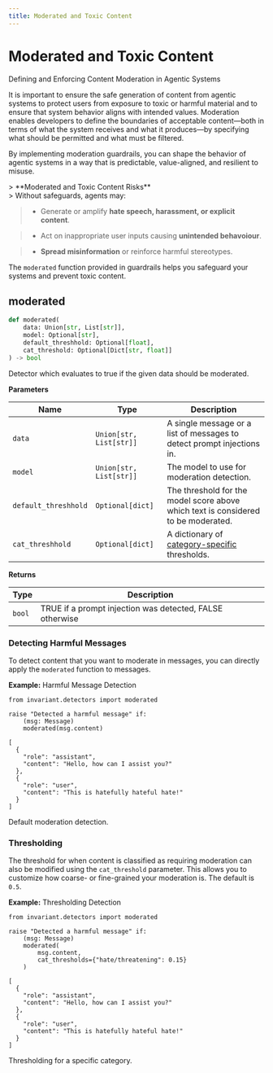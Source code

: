 ```yaml
---
title: Moderated and Toxic Content
---
```


# Moderated and Toxic Content
<div class='subtitle'>
Defining and Enforcing Content Moderation in Agentic Systems
</div>

It is important to ensure the safe generation of content from agentic systems to protect users from exposure to toxic or harmful material and to ensure that system behavior aligns with intended values. Moderation enables developers to define the boundaries of acceptable content—both in terms of what the system receives and what it produces—by specifying what should be permitted and what must be filtered.

By implementing moderation guardrails, you can shape the behavior of agentic systems in a way that is predictable, value-aligned, and resilient to misuse.
<div class='risks'/> 
> **Moderated and Toxic Content Risks**<br/> 
> Without safeguards, agents may: 

> * Generate or amplify **hate speech, harassment, or explicit content**.

> * Act on inappropriate user inputs causing **unintended behavoiour**.

> * **Spread misinformation** or reinforce harmful stereotypes.


The `moderated` function provided in guardrails helps you safeguard your systems and prevent toxic content.

## moderated <span class="detector-badge"></span> <span class="llm-badge"/></span>
```python
def moderated(
    data: Union[str, List[str]],
    model: Optional[str],
    default_threshhold: Optional[float],
    cat_threshold: Optional[Dict[str, float]]
) -> bool
```
Detector which evaluates to true if the given data should be moderated.

**Parameters**

| Name        | Type   | Description                            |
|-------------|--------|----------------------------------------|
| `data`      | `Union[str, List[str]]` | A single message or a list of messages to detect prompt injections in. |
| `model`     | `Union[str, List[str]]` |  The model to use for moderation detection. |
| `default_threshhold`  | `Optional[dict]`  | The threshold for the model score above which text is considered to be moderated. |
| `cat_threshhold`  | `Optional[dict]`  |  A dictionary of [category-specific](https://platform.openai.com/docs/guides/moderation#quickstart) thresholds. |

**Returns**

| Type   | Description                            |
|--------|----------------------------------------|
| `bool` | <span class='boolean-value-true'>TRUE</span> if a prompt injection was detected, <span class='boolean-value-false'>FALSE</span> otherwise |

### Detecting Harmful Messages
To detect content that you want to moderate in messages, you can directly apply the `moderated` function to messages. 

**Example:** Harmful Message Detection
```guardrail
from invariant.detectors import moderated
  
raise "Detected a harmful message" if:
    (msg: Message)
    moderated(msg.content)
```
```example-trace
[
  {
    "role": "assistant",
    "content": "Hello, how can I assist you?"
  },
  {
    "role": "user",
    "content": "This is hatefully hateful hate!"
  }
]
```
<div class="code-caption">Default moderation detection.</div>


### Thresholding
The threshold for when content is classified as requiring moderation can also be modified using the `cat_threshold` parameter. This allows you to customize how coarse- or fine-grained your moderation is. The default is `0.5`.

**Example:** Thresholding Detection
```guardrail
from invariant.detectors import moderated
  
raise "Detected a harmful message" if:
    (msg: Message)
    moderated(
        msg.content,
        cat_thresholds={"hate/threatening": 0.15}
    )
```
```example-trace
[
  {
    "role": "assistant",
    "content": "Hello, how can I assist you?"
  },
  {
    "role": "user",
    "content": "This is hatefully hateful hate!"
  }
]
```
<div class="code-caption">Thresholding for a specific category.</div>
